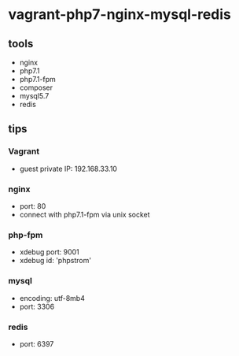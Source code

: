 # vagrant-php7-nginx-mysql-redis

## tools

* nginx
* php7.1
* php7.1-fpm
* composer
* mysql5.7
* redis

## tips
### Vagrant
* guest private IP: 192.168.33.10

### nginx
* port: 80
* connect with php7.1-fpm via unix socket

### php-fpm
* xdebug port: 9001
* xdebug id: 'phpstrom'

### mysql
* encoding: utf-8mb4
* port: 3306

### redis
* port: 6397

